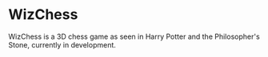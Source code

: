 # WizChess
WizChess is a 3D chess game as seen in Harry Potter and the Philosopher's Stone, currently in development.
